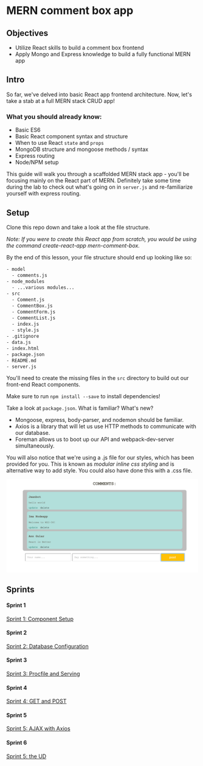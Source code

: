 # MERN comment box app

## Objectives

* Utilize React skills to build a comment box frontend
* Apply Mongo and Express knowledge to build a fully functional MERN app

## Intro

So far, we've delved into basic React app frontend architecture. Now, let's take a stab at a full MERN stack CRUD app!

### What you should already know:

* Basic ES6
* Basic React component syntax and structure
* When to use React `state` and `props`
* MongoDB structure and mongoose methods / syntax
* Express routing
* Node/NPM setup

This guide will walk you through a scaffolded MERN stack app - you'll be focusing mainly on the React part of MERN. Definitely take some time during the lab to check out what's going on in `server.js` and re-familiarize yourself with express routing.

## Setup

Clone this repo down and take a look at the file structure.

*Note: If you were to create this React app from scratch, you would be using the command create-react-app mern-comment-box.*

By the end of this lesson, your file structure should end up looking like so:

```
- model
  - comments.js
- node_modules
  - ...various modules...
- src
  - Comment.js
  - CommentBox.js
  - CommentForm.js
  - CommentList.js
  - index.js
  - style.js
- .gitignore
- data.js
- index.html
- package.json
- README.md
- server.js
```

You'll need to create the missing files in the `src` directory to build out our front-end React components.

Make sure to run `npm install --save` to install dependencies!

Take a look at `package.json`. What is familiar? What's new?

* Mongoose, express, body-parser, and nodemon should be familiar.
* Axios is a library that will let us use HTTP methods to communicate with our database.
* Foreman allows us to boot up our API and webpack-dev-server simultaneously.

You will also notice that we're using a .js file for our styles, which has been provided for you. This is known as *modular inline css styling* and is alternative way to add style. You could also have done this with a .css file.

![screenshot.png](screenshot.png)

## Sprints

#### Sprint 1

[Sprint 1: Component Setup](docs/Sprint1.md)

#### Sprint 2

 [Sprint 2: Database Configuration](docs/Sprint2.md)

#### Sprint 3

 [Sprint 3: Procfile and Serving](docs/Sprint3.md)

#### Sprint 4

 [Sprint 4: GET and POST](docs/Sprint4.md)

#### Sprint 5

 [Sprint 5: AJAX with Axios](docs/Sprint5.md)

#### Sprint 6

 [Sprint 5: the UD](docs/Sprint6.md)
 
